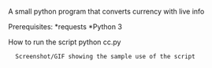 A small python program that converts currency with live info

Prerequisites:
   *requests
   *Python 3
   
   How to run the script
      python cc.py
      
      Screenshot/GIF showing the sample use of the script
      
